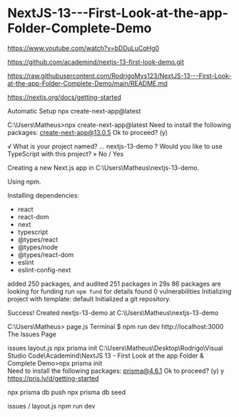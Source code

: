 # NextJS-13---First-Look-at-the-app-Folder-Complete-Demo

https://www.youtube.com/watch?v=bDDuLuCqHg0

https://github.com/academind/nextjs-13-first-look-demo.git

https://raw.githubusercontent.com/RodrigoMvs123/NextJS-13---First-Look-at-the-app-Folder-Complete-Demo/main/README.md



https://nextjs.org/docs/getting-started

Automatic Setup 
npx create-next-app@latest

C:\Users\Matheus>npx create-next-app@latest
Need to install the following packages:
 create-next-app@13.0.5
Ok to proceed? (y)

√ What is your project named? ... nextjs-13-demo
? Would you like to use TypeScript with this project? » No / Yes


Creating a new Next.js app in C:\Users\Matheus\nextjs-13-demo.

Using npm.

Installing dependencies:
- react
- react-dom
- next
- typescript
- @types/react
- @types/node
- @types/react-dom
- eslint
- eslint-config-next


added 250 packages, and audited 251 packages in 29s
86 packages are looking for funding
run `npm fund` for details
found 0 vulnerabilities
Initializing project with template: default
Initialized a git repository.

Success! Created nextjs-13-demo at C:\Users\Matheus\nextjs-13-demo


C:\Users\Matheus>
page.js 
Terminal 
$ npm run dev 
http://localhost:3000
The Issues Page 

issues
layout.js
npx prisma init 
C:\Users\Matheus\Desktop\Rodrigo\Visual Studio Code\Academind\NextJS 13 - First Look at the app Folder & Complete Demo>npx prisma init      
Need to install the following packages:
  prisma@4.6.1
Ok to proceed? (y)
y
https://pris.ly/d/getting-started

npx prisma db push 
npx prisma db seed

issues / layout.js 
npm run dev 
